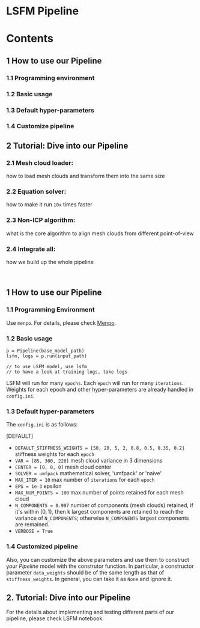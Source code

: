 # LSFM Pipeline

# Contents
## 1 How to use our Pipeline
### 1.1 Programming environment
### 1.2 Basic usage
### 1.3 Default hyper-parameters
### 1.4 Customize pipeline
## 2 Tutorial: Dive into our Pipeline
### 2.1 Mesh cloud loader: 
how to load mesh clouds and transform them into the same size
### 2.2 Equation solver: 
how to make it run `10x` times faster
### 2.3 Non-ICP algorithm: 
what is the core algorithm to align mesh clouds from different point-of-view
### 2.4 Integrate all: 
how we build up the whole pipeline

<br>

## 1 How to use our Pipeline
### 1.1 Programming Environment
Use `menpo`. For details, please check [Menpo](https://www.menpo.org/installation/).
### 1.2 Basic usage
````
p = Pipeline(base_model_path)
lsfm, logs = p.run(input_path)

// to use LSFM model, use lsfm
// to have a look at training logs, take logs
````

LSFM will run for many `epochs`. Each `epoch` will run for many `iterations`. Weights for each epoch and other hyper-parameters are already handled in `config.ini`.

### 1.3 Default hyper-parameters
The `config.ini` is as follows:

[DEFAULT]
* `DEFAULT_STIFFNESS_WEIGHTS = [50, 20, 5, 2, 0.8, 0.5, 0.35, 0.2]` stiffness weights for each `epoch`
* `VAR = [85, 300, 220]` mesh cloud variance in 3 dimensions
* `CENTER = [0, 0, 0]` mesh cloud center
* `SOLVER = umfpack` mathematical solver, 'umfpack' or 'naive'
* `MAX_ITER = 10` max number of `iterations` for each `epoch`
* `EPS = 1e-3` epsilon
* `MAX_NUM_POINTS = 100` max number of points retained for each mesh cloud
* `N_COMPONENTS = 0.997` number of components (mesh clouds) retained, if it's within $(0,1)$, then k largest components are retained to reach the variance of `N_COMPONENTS`; otherwise `N_COMPONENTS` largest components are remained.
* `VERBOSE = True` 

### 1.4 Customized pipeline
Also, you can customize the above parameters and use them to construct your *Pipeline* model with the construtor function. In particular, a constructor parameter `data_weights` should be of the same length as that of `stiffness_weights`. In general, you can take it as `None` and ignore it.

## 2. Tutorial: Dive into our Pipeline
For the details about implementing and testing different parts of our pipeline, please check LSFM notebook.
